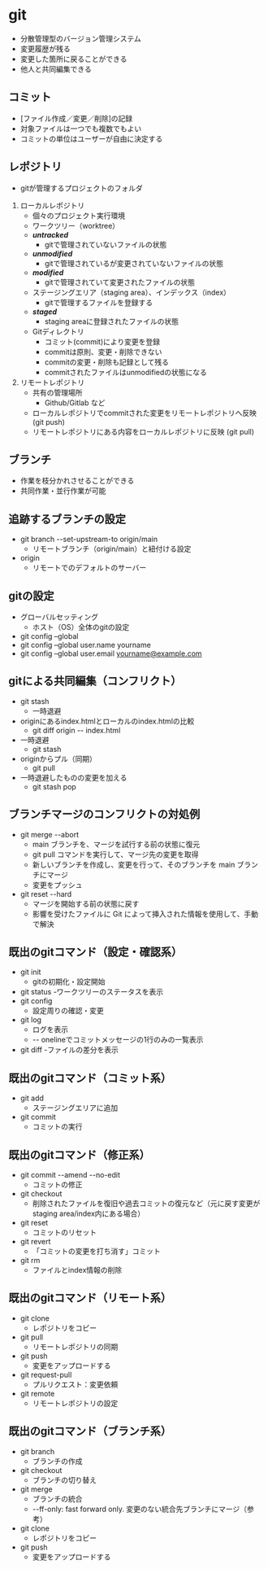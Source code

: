 # git
- 分散管理型のバージョン管理システム
- 変更履歴が残る
- 変更した箇所に戻ることができる
- 他人と共同編集できる

## コミット
- [ファイル作成／変更／削除]の記録
- 対象ファイルは一つでも複数でもよい
- コミットの単位はユーザーが自由に決定する

## レポジトリ
- gitが管理するプロジェクトのフォルダ
1. ローカルレポジトリ
    - 個々のプロジェクト実行環境
    - ワークツリー（worktree）
    - ***untracked***
        - gitで管理されていないファイルの状態
    - ***unmodified***
        - gitで管理されているが変更されていないファイルの状態
    - ***modified***
        - gitで管理されていて変更されたファイルの状態
    - ステージングエリア（staging area）、インデックス（index）
        - gitで管理するファイルを登録する
    - ***staged***
        - staging areaに登録されたファイルの状態
    - Gitディレクトリ
        - コミット(commit)により変更を登録
        - commitは原則、変更・削除できない
        - commitの変更・削除も記録として残る
        - commitされたファイルはunmodifiedの状態になる
2. リモートレポジトリ
    - 共有の管理場所
        - Github/Gitlab など
    - ローカルレポジトリでcommitされた変更をリモートレポジトリへ反映 (git push)
    - リモートレポジトリにある内容をローカルレポジトリに反映 (git pull)

## ブランチ
- 作業を枝分かれさせることができる
- 共同作業・並行作業が可能

## 追跡するブランチの設定
- git branch --set-upstream-to origin/main
    - リモートブランチ（origin/main）と紐付ける設定
- origin
    - リモートでのデフォルトのサーバー

## gitの設定
- グローバルセッティング
    - ホスト（OS）全体のgitの設定
- git config –global
- git config –global user.name yourname
- git config –global user.email yourname@example.com

## gitによる共同編集（コンフリクト）
- git stash
    - 一時退避
- originにあるindex.htmlとローカルのindex.htmlの比較
    - git diff origin -- index.html
- 一時退避
    - git stash
- originからプル（同期）
    - git pull
- 一時退避したものの変更を加える
    - git stash pop

## ブランチマージのコンフリクトの対処例
- git merge --abort 
    - main ブランチを、マージを試行する前の状態に復元
    - git pull コマンドを実行して、マージ先の変更を取得
    - 新しいブランチを作成し、変更を行って、そのブランチを main ブランチにマージ
    - 変更をプッシュ
- git reset --hard
    - マージを開始する前の状態に戻す
    - 影響を受けたファイルに Git によって挿入された情報を使用して、手動で解決

## 既出のgitコマンド（設定・確認系）
- git init
    - gitの初期化・設定開始
- git status
    -ワークツリーのステータスを表示
- git config 
    - 設定周りの確認・変更
- git log
    - ログを表示  
    - -- onelineでコミットメッセージの1行のみの一覧表示
- git diff
    -ファイルの差分を表示

## 既出のgitコマンド（コミット系）
- git add
    - ステージングエリアに追加
- git commit 
    - コミットの実行

## 既出のgitコマンド（修正系）
- git commit --amend --no-edit
    - コミットの修正
- git checkout
    - 削除されたファイルを復旧や過去コミットの復元など（元に戻す変更がstaging area/index内にある場合）
- git reset
    - コミットのリセット
- git revert
    - 「コミットの変更を打ち消す」コミット
- git rm
    - ファイルとindex情報の削除

## 既出のgitコマンド（リモート系）
- git clone
    - レポジトリをコピー
- git pull
    - リモートレポジトリの同期	
- git push
    - 変更をアップロードする
- git request-pull
    - プルリクエスト：変更依頼
- git remote
    - リモートレポジトリの設定

## 既出のgitコマンド（ブランチ系）
- git branch
    - ブランチの作成
- git checkout
    - ブランチの切り替え
- git merge
    - ブランチの統合
    - --ff-only: fast forward only. 変更のない統合先ブランチにマージ（参考）
- git clone
    - レポジトリをコピー
- git push
    - 変更をアップロードする
